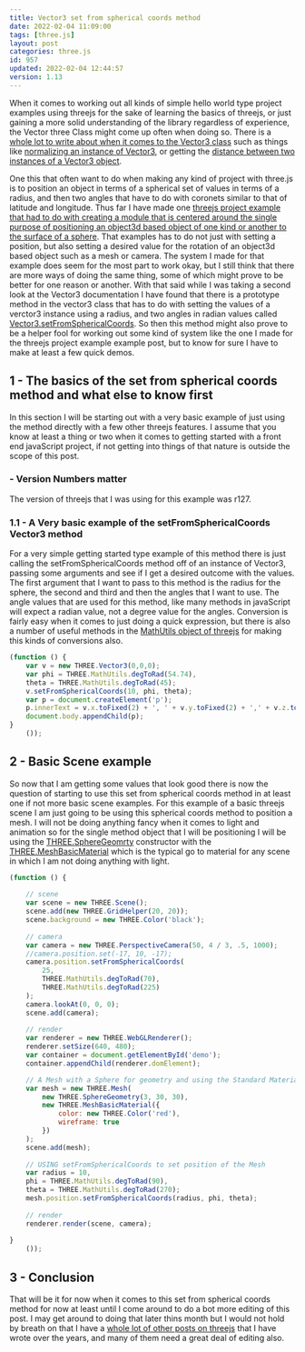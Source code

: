 ```yaml
---
title: Vector3 set from spherical coords method
date: 2022-02-04 11:09:00
tags: [three.js]
layout: post
categories: three.js
id: 957
updated: 2022-02-04 12:44:57
version: 1.13
---
```


When it comes to working out all kinds of simple hello world type project examples using threejs for the sake of learning the basics of threejs, or just gaining a more solid understanding of the library regardless of experience, the Vector three Class might come up often when doing so. There is a [whole lot to write about when it comes to the Vector3 class](/2018/04/15/threejs-vector3/) such as things like [normalizing an instance of Vector3](/2021/06/14/threejs-vector3-normalize/), or getting the [distance between two instances of a Vector3 object](/2021/06/15/threejs-vector3-distance-to/). 

One this that often want to do when making any kind of project with three.js is to position an object in terms of a spherical set of values in terms of a radius, and then two angles that have to do with coronets similar to that of latitude and longitude. Thus far I have made one [threejs project example that had to do with creating a module that is centered around the single purpose of positioning an object3d based object of one kind or another to the surface of a sphere](/2021/05/14/threejs-examples-position-things-to-sphere-surface/). That examples has to do not just with setting a position, but also setting a desired value for the rotation of an object3d based object such as a mesh or camera. The system I made for that example does seem for the most part to work okay, but I still think that there are more ways of doing the same thing, some of which might prove to be better for one reason or another. With that said while I was taking a second look at the Vector3 documentation I have found that there is a prototype method in the vector3 class that has to do with setting the values of a verctor3 instance using a radius, and two angles in radian values called [Vector3.setFromSphericalCoords](https://threejs.org/docs/#api/en/math/Vector3.setFromSphericalCoords). So then this method might also prove to be a helper fool for working out some kind of system like the one I made for the threejs project example example post, but to know for sure I have to make at least a few quick demos.

<!-- more -->


## 1 - The basics of the set from spherical coords method and what else to know first

In this section I will be starting out with a very basic example of just using the method directly with a few other threejs features. I assume that you know at least a thing or two when it comes to getting started with a front end javaScript project, if not getting into things of that nature is outside the scope of this post.

### - Version Numbers matter

The version of threejs that I was using for this example was r127.

### 1.1 - A Very basic example of the setFromSphericalCoords Vector3 method

For a very simple getting started type example of this method there is just calling the setFromSphericalCoords method off of an instance of Vector3, passing some arguments and see if I get a desired outcome with the values. The first argument that I want to pass to this method is the radius for the sphere, the second and third and then the angles that I want to use. The angle values that are used for this method, like many methods in javaScript will expect a radian value, not a degree value for the angles. Conversion is fairly easy when it comes to just doing a quick expression, but there is also a number of useful methods in the [MathUtils object of threejs](https://threejs.org/docs/#api/en/math/MathUtils) for making this kinds of conversions also.

```js
(function () {
    var v = new THREE.Vector3(0,0,0);
    var phi = THREE.MathUtils.degToRad(54.74),
    theta = THREE.MathUtils.degToRad(45);
    v.setFromSphericalCoords(10, phi, theta);
    var p = document.createElement('p');
    p.innerText = v.x.toFixed(2) + ', ' + v.y.toFixed(2) + ',' + v.z.toFixed(2);
    document.body.appendChild(p);
}
    ());
```

## 2 - Basic Scene example

So now that I am getting some values that look good there is now the question of starting to use this set from spherical coords method in at least one if not more basic scene examples. For this example of a basic threejs scene I am just going to be using this spherical coords method to position a mesh. I will not be doing anything fancy when it comes to light and animation so for the single method object that I will be positioning I will be using the [THREE.SphereGeomrty](/2021/05/26/threejs-sphere/) constructor with the [THREE.MeshBasicMaterial](/2018/05/05/threejs-basic-material/) which is the typical go to material for any scene in which I am not doing anything with light.

```js
(function () {
 
    // scene
    var scene = new THREE.Scene();
    scene.add(new THREE.GridHelper(20, 20));
    scene.background = new THREE.Color('black');
 
    // camera
    var camera = new THREE.PerspectiveCamera(50, 4 / 3, .5, 1000);
    //camera.position.set(-17, 10, -17);
    camera.position.setFromSphericalCoords(
        25,
        THREE.MathUtils.degToRad(70),
        THREE.MathUtils.degToRad(225)
    );
    camera.lookAt(0, 0, 0);
    scene.add(camera);
 
    // render
    var renderer = new THREE.WebGLRenderer();
    renderer.setSize(640, 480);
    var container = document.getElementById('demo');
    container.appendChild(renderer.domElement);

    // A Mesh with a Sphere for geometry and using the Standard Material
    var mesh = new THREE.Mesh(
        new THREE.SphereGeometry(3, 30, 30),
        new THREE.MeshBasicMaterial({
            color: new THREE.Color('red'),
            wireframe: true
        })
    );
    scene.add(mesh);
 
    // USING setFromSphericalCoords to set position of the Mesh
    var radius = 10,
    phi = THREE.MathUtils.degToRad(90),
    theta = THREE.MathUtils.degToRad(270);
    mesh.position.setFromSphericalCoords(radius, phi, theta);
 
    // render
    renderer.render(scene, camera);
 
}
    ());
```

## 3 - Conclusion

That will be it for now when it comes to this set from spherical coords method for now at least until I come around to do a bot more editing of this post. I may get around to doing that later thins month but I would not hold by breath on that I have a [whole lot of other posts on threejs](/categories/three-js/) that I have wrote over the years, and many of them need a great deal of editing also.
